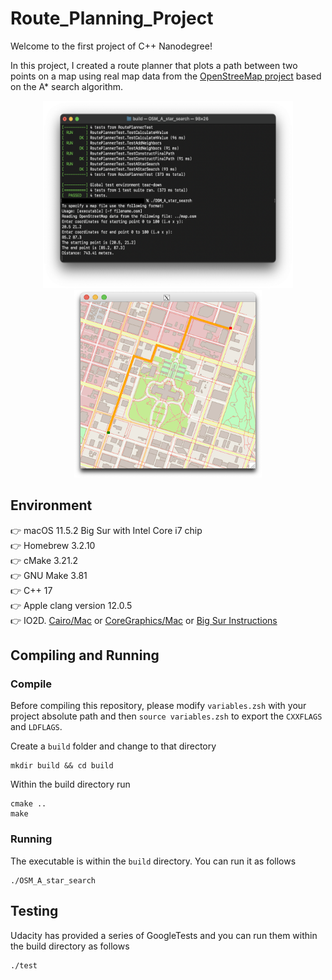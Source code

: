# Route_Planning_Project
Welcome to the first project of C++ Nanodegree!

In this project, I created a route planner that plots a path between two points on a map using real map data from the [OpenStreeMap project](https://www.openstreetmap.org/#map=5/-28.153/133.275) based on the A* search algorithm.

<p align="center"><img src="img/Terminal.png" width="400" height="300" alt="Image of the terminal"/> <img src="img/Results.png" width="300" height="300" alt="Image of the results"/> </p>

## Environment
👉 macOS 11.5.2 Big Sur with Intel Core i7 chip  
👉 Homebrew 3.2.10  
👉 cMake 3.21.2  
👉 GNU Make 3.81  
👉 C++ 17  
👉 Apple clang version 12.0.5  
👉 IO2D. [Cairo/Mac](https://github.com/cpp-io2d/P0267_RefImpl/blob/master/BUILDING.md#cairoxlib-on-macos) or [CoreGraphics/Mac](https://github.com/cpp-io2d/P0267_RefImpl/blob/master/BUILDING.md#coregraphicsmac-on-macos) or [Big Sur Instructions](InstallingIO2D_BigSur.md)

## Compiling and Running
### Compile
Before compiling this repository, please modify `variables.zsh` with your project absolute path and then `source variables.zsh` to export the `CXXFLAGS` and `LDFLAGS`.

Create a `build` folder and change to that directory
```
mkdir build && cd build
```

Within the build directory run
```
cmake ..
make
```

### Running
The executable is within the `build` directory. You can run it as follows
```
./OSM_A_star_search
```

## Testing
Udacity has provided a series of GoogleTests and you can run them within the build directory as follows
```
./test
```
